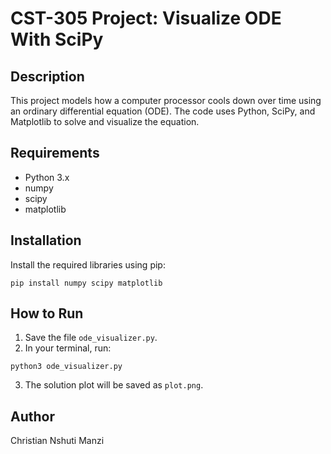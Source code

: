 # CST-305 Project: Visualize ODE With SciPy

## Description
This project models how a computer processor cools down over time using an ordinary differential equation (ODE). The code uses Python, SciPy, and Matplotlib to solve and visualize the equation.

## Requirements
- Python 3.x
- numpy
- scipy
- matplotlib

## Installation
Install the required libraries using pip:
```
pip install numpy scipy matplotlib
```

## How to Run
1. Save the file `ode_visualizer.py`.
2. In your terminal, run:
```
python3 ode_visualizer.py
```
3. The solution plot will be saved as `plot.png`.

## Author
Christian Nshuti Manzi
